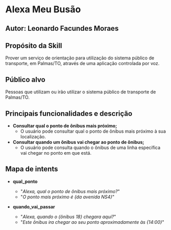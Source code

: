 # **Alexa Meu Busão**
## **Autor**: Leonardo Facundes Moraes

## **Propósito da Skill**
Prover um serviço de orientação para utilização do sistema público de transporte, em Palmas/TO, através de uma aplicação controlada por voz.

## **Público alvo**
Pessoas que utilizam ou irão utilizar o sistema público de transporte de Palmas/TO.

## **Principais funcionalidades e descrição**
- **Consultar qual o ponto de ônibus mais próximo;**
    - O usuário pode consultar qual o ponto de ônibus mais próximo à sua localização.
- **Consultar quando um ônibus vai chegar ao ponto de ônibus;**
    - O usuário pode consulta quando o ônibus de uma linha específica vai chegar no ponto em que está.


## **Mapa de intents** 
- **qual_ponto**
    - "*Alexa, qual o ponto de ônibus mais próximo?*"
    - "*O ponto mais próximo é {da avenida NS4}*"

- **quando_vai_passar**
    - "*Alexa, quando o {ônibus 18} chegara aqui?*"
    - "*Este ônibus ira chegar ao seu ponto aproximadamente às {14:00}*"

